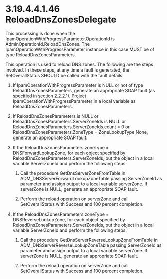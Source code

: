 <html dir="LTR" xmlns:mshelp="http://msdn.microsoft.com/mshelp" xmlns:ddue="http://ddue.schemas.microsoft.com/authoring/2003/5" xmlns:xlink="http://www.w3.org/1999/xlink" xmlns:tool="http://www.microsoft.com/tooltip">
 <body>
 <div id="header">
 <h1 class="heading">3.19.4.4.1.46 ReloadDnsZonesDelegate</h1>
 </div>
 <div id="mainSection">
 <div id="mainBody">
 <div id="allHistory" class="saveHistory"></div>
 <div id="sectionSection0" class="section" name="collapseableSection">
 

<p>This processing is done when the
IpamOperationWithProgressParameter.OperationId is
AdminOperationId.ReloadDnsZones. The IpamOperationWithProgressParameter
instance in this case MUST be of type ReloadDnsZonesParameters. </p>

<p>This operation is used to reload DNS zones. The following
are the steps involved. In these steps, at any time a fault is generated, the
SetOverallStatus SHOULD be called with the fault details. </p>

<ol><li><p><span> </span>If
IpamOperationWithProgressParameter is NULL or not of type
ReloadDnsZonesParameters, generate an appropriate SOAP fault (as specified in
section <a href="a90ad88d-2468-4ac1-bbb9-8f921d15bbc8.md">2.2.2.1</a>).
Project IpamOperationWithProgressParameter in a local variable as
ReloadDnsZonesParameters. </p>

</li><li><p><span> </span>If
ReloadDnsZonesParameters is NULL or ReloadDnsZonesParameters.ServerZoneIds is
NULL or ReloadDnsZonesParameters.ServerZoneIds.count = 0 or
ReloadDnsZonesParameters.ZoneType = ZoneLookupType.None, generate an
appropriate SOAP fault. </p>

</li><li><p><span> </span>If the
ReloadDnsZonesParameters.zoneType = DNSForwardLookupZone, for each object
specified by ReloadDnsZonesParameters.ServerZoneIds, put the object in a local
variable ServerZoneId and perform the following steps:</p>

<ol><li><p><span> 
</span>Call the procedure GetDnsServerZoneFromTable in
ADM_DNSServerForwardLookupZoneTable passing ServerZoneId as parameter and
assign output to a local variable serverZone. If serverZone is NULL, generate
an appropriate SOAP fault.</p>

</li><li><p><span> 
</span>Perform the reload operation on serverZone and call SetOverallStatus
with Success and 100 percent completion.</p>

</li></ol></li><li><p><span> </span>If the
ReloadDnsZonesParameters.zoneType = DNSReverseLookupZone, for each object
specified by ReloadDnsZonesParameters.ServerZoneIds, put the object in a local
variable ServerZoneId and perform the following steps:</p>

<ol><li><p><span> 
</span>Call the procedure GetDnsServerReverseLookupZoneFromTable in ADM_DNSServerReverseLookupZoneTable
passing ServerZoneId as parameter and assign output to a local variable
serverZone. If serverZone is NULL, generate an appropriate SOAP fault.</p>

</li><li><p><span> 
</span>Perform the reload operation on serverZone and call SetOverallStatus
with Success and 100 percent completion.</p>

</li></ol></li></ol>
 </div>
 </div>
 </div>
 </body>
</html>